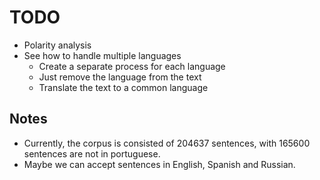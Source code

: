 # TODO

- Polarity analysis
- See how to handle multiple languages
  - Create a separate process for each language
  - Just remove the language from the text
  - Translate the text to a common language

## Notes

- Currently, the corpus is consisted of 204637 sentences, with 165600 sentences are not in portuguese.
- Maybe we can accept sentences in English, Spanish and Russian.
